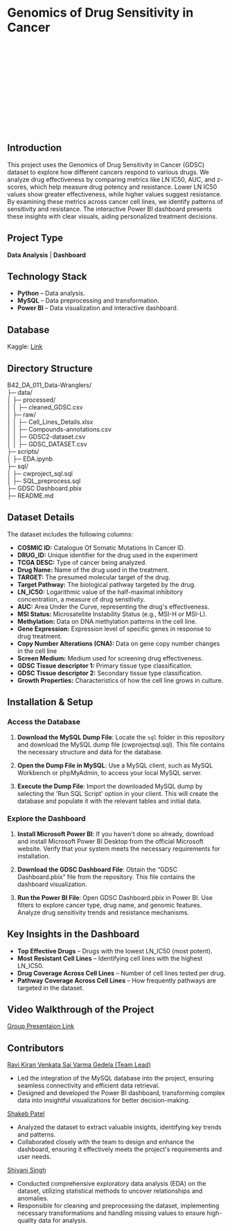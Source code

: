 # Genomics of Drug Sensitivity in Cancer
<img scr="LOGO.png" height="200">

## Introduction
This project uses the Genomics of Drug Sensitivity in Cancer (GDSC) dataset to explore how different cancers respond to various drugs. We analyze drug effectiveness by comparing metrics like LN IC50, AUC, and z-scores, which help measure drug potency and resistance. Lower LN IC50 values show greater effectiveness, while higher values suggest resistance. By examining these metrics across cancer cell lines, we identify patterns of sensitivity and resistance. The interactive Power BI dashboard presents these insights with clear visuals, aiding personalized treatment decisions.

## Project Type
**Data Analysis** | **Dashboard**

## Technology Stack
- **Python** – Data analysis.
- **MySQL** – Data preprocessing and transformation.
- **Power BI** – Data visualization and interactive dashboard.

## Database
Kaggle: [Link](https://www.kaggle.com/datasets/samiraalipour/genomics-of-drug-sensitivity-in-cancer-gdsc?select=GDSC_DATASET.csv)

## Directory Structure
B42_DA_011_Data-Wranglers/  
├─ data/  
│  ├─ processed/  
│  │  ├─ cleaned_GDSC.csv       
│  ├─ raw/  
│  │  ├─ Cell_Lines_Details.xlsx  
│  │  ├─ Compounds-annotations.csv  
│  │  ├─ GDSC2-dataset.csv       
│  │  ├─ GDSC_DATASET.csv        
├─ scripts/  
│  ├─ EDA.ipynb                  
├─ sql/  
│  ├─ cwproject_sql.sql          
│  ├─ SQL_preprocess.sql         
├─ GDSC Dashboard.pbix           
├─ README.md                     

## Dataset Details
The dataset includes the following columns:

- **COSMIC ID:** Catalogue Of Somatic Mutations In Cancer ID.
- **DRUG_ID:** Unique identifier for the drug used in the experiment
- **TCGA DESC:** Type of cancer being analyzed.
- **Drug Name:** Name of the drug used in the treatment.
- **TARGET:** The presumed molecular target of the drug.
- **Target Pathway:** The biological pathway targeted by the drug.
- **LN_IC50:** Logarithmic value of the half-maximal inhibitory concentration, a measure of drug sensitivity.
- **AUC:** Area Under the Curve, representing the drug's effectiveness.
- **MSI Status:** Microsatellite Instability Status (e.g., MSI-H or MSI-L).
- **Methylation:** Data on DNA methylation patterns in the cell line.
- **Gene Expression:** Expression level of specific genes in response to drug treatment.
- **Copy Number Alterations (CNA):** Data on gene copy number changes in the cell line
- **Screen Medium:** Medium used for screening drug effectiveness.
- **GDSC Tissue descriptor 1:** Primary tissue type classification.
- **GDSC Tissue descriptor 2:** Secondary tissue type classification.
- **Growth Properties:** Characteristics of how the cell line grows in culture.


## Installation & Setup

### Access the Database

1. **Download the MySQL Dump File**: Locate the `sql` folder in this repository and download the MySQL dump file (cwprojectsql.sql). This file contains the necessary structure and data for the database.

2. **Open the Dump File in MySQL**: Use a MySQL client, such as MySQL Workbench or phpMyAdmin, to access your local MySQL server.

3. **Execute the Dump File**: Import the downloaded MySQL dump by selecting the 'Run SQL Script' option in your client. This will create the database and populate it with the relevant tables and initial data.

### Explore the Dashboard

1. **Install Microsoft Power BI**: If you haven't done so already, download and install Microsoft Power BI Desktop from the official Microsoft website. Verify that your system meets the necessary requirements for installation.

2. **Download the GDSC Dashboard File**: Obtain the “GDSC Dashboard.pbix” file from the repository. This file contains the dashboard visualization.

3. **Run the Power BI File**: Open GDSC Dashboard.pbix in Power BI. Use filters to explore cancer type, drug name, and genomic features. Analyze drug sensitivity trends and resistance mechanisms.

## Key Insights in the Dashboard
- **Top Effective Drugs** – Drugs with the lowest LN_IC50 (most potent).
- **Most Resistant Cell Lines** – Identifying cell lines with the highest LN_IC50.
- **Drug Coverage Across Cell Lines** – Number of cell lines tested per drug.
- **Pathway Coverage Across Cell Lines** – How frequently pathways are targeted in the dataset.

## Video Walkthrough of the Project
[Group Presentaion Link](https://drive.google.com/file/d/1Xp9uUg2EVMaSDDh0bGC-v_dIv4UlbCL7/view?usp=drive_link)

## Contributors
[Ravi Kiran Venkata Sai Varma Gedela (Team Lead)](https://github.com/RaviVarma28) 
- Led the integration of the MySQL database into the project, ensuring seamless connectivity and efficient data retrieval.  
- Designed and developed the Power BI dashboard, transforming complex data into insightful visualizations for better decision-making.  

[Shakeb Patel](https://github.com/shakebpatel)  
- Analyzed the dataset to extract valuable insights, identifying key trends and patterns.  
- Collaborated closely with the team to design and enhance the dashboard, ensuring it effectively meets the project's requirements and user needs.  

[Shivani Singh](https://github.com/Shivani456S)  
- Conducted comprehensive exploratory data analysis (EDA) on the dataset, utilizing statistical methods to uncover relationships and anomalies.  
- Responsible for cleaning and preprocessing the dataset, implementing necessary transformations and handling missing values to ensure high-quality data for analysis.  
